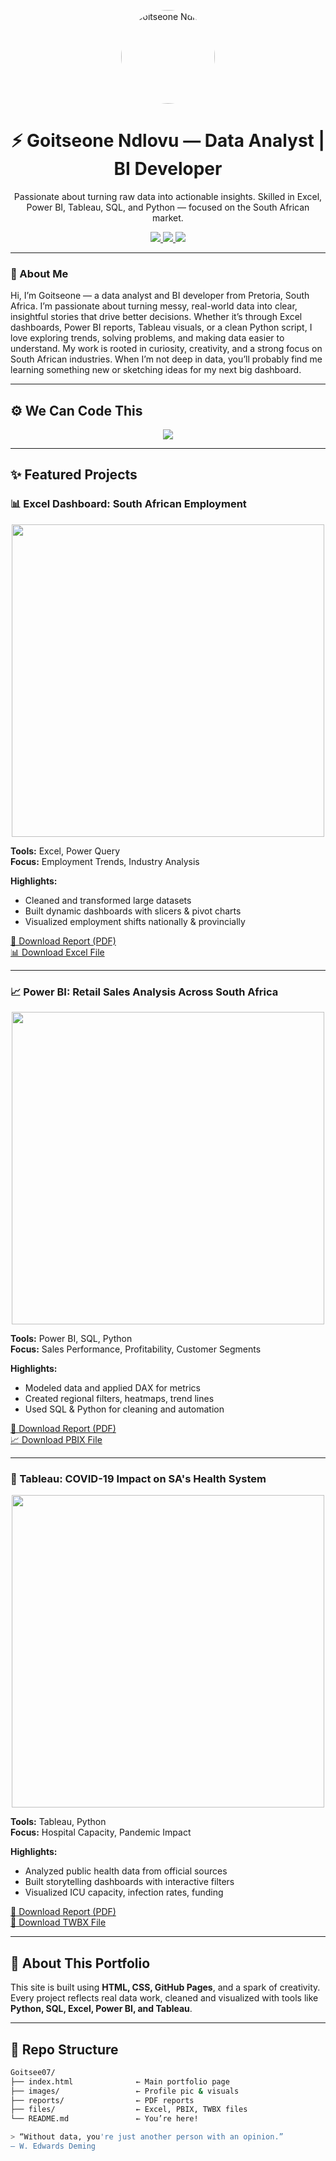 <!-- Profile Header -->
<p align="center">
  <img src="images/profile.jpg" width="150" style="border-radius: 50%;" alt="Goitseone Ndlovu"/>
</p>

<h1 align="center">⚡ Goitseone Ndlovu — Data Analyst | BI Developer</h1>

<p align="center">
  Passionate about turning raw data into actionable insights.  
  Skilled in Excel, Power BI, Tableau, SQL, and Python — focused on the South African market.
</p>

<p align="center">
  <a href="https://goitsee07.github.io/Goitsee07/">
    <img src="https://img.shields.io/badge/Portfolio-Visit-blue?style=for-the-badge&logo=githubpages" />
  </a>
  <a href="https://www.linkedin.com/in/goitseendlovu">
    <img src="https://img.shields.io/badge/LinkedIn-Goitseone-blue?style=for-the-badge&logo=linkedin" />
  </a>
  <a href="mailto:goitsee07@gmail.com">
    <img src="https://img.shields.io/badge/Email-Goitsee07@gmail.com-red?style=for-the-badge&logo=gmail" />
  </a>
</p>

---

### 👋 About Me

Hi, I’m Goitseone — a data analyst and BI developer from Pretoria, South Africa. I’m passionate about turning messy, real-world data into clear, insightful stories that drive better decisions. Whether it’s through Excel dashboards, Power BI reports, Tableau visuals, or a clean Python script, I love exploring trends, solving problems, and making data easier to understand. My work is rooted in curiosity, creativity, and a strong focus on South African industries. When I’m not deep in data, you’ll probably find me learning something new or sketching ideas for my next big dashboard.

---

## ⚙️ We Can Code This

<p align="center">
  <img src="https://readme-typing-svg.herokuapp.com?font=Fira+Code&size=25&duration=3000&pause=1000&color=1E90FF&center=true&vCenter=true&width=500&height=60&lines=We+can+code+this!;We+can+analyze+this!;We+can+visualize+this!" />
</p>

---

## ✨ Featured Projects

### 📊 Excel Dashboard: South African Employment

<p align="center">
  <img src="https://media.giphy.com/media/3o7abB06u9bNzA8lu8/giphy.gif" width="500"/>
</p>

**Tools:** Excel, Power Query  
**Focus:** Employment Trends, Industry Analysis  

**Highlights:**
- Cleaned and transformed large datasets  
- Built dynamic dashboards with slicers & pivot charts  
- Visualized employment shifts nationally & provincially  

[📄 Download Report (PDF)](reports/employment_analysis.pdf)  
[📊 Download Excel File](files/employment_dashboard.xlsx)

---

### 📈 Power BI: Retail Sales Analysis Across South Africa

<p align="center">
  <img src="https://media.giphy.com/media/l4KibK3JwaVo0CjDO/giphy.gif" width="500" />
</p>

**Tools:** Power BI, SQL, Python  
**Focus:** Sales Performance, Profitability, Customer Segments  

**Highlights:**
- Modeled data and applied DAX for metrics  
- Created regional filters, heatmaps, trend lines  
- Used SQL & Python for cleaning and automation  

[📄 Download Report (PDF)](reports/retail_sales_analysis.pdf)  
[📈 Download PBIX File](files/retail_sales_dashboard.pbix)

---

### 🏥 Tableau: COVID-19 Impact on SA's Health System

<p align="center">
  <img src="https://media.giphy.com/media/3ohs7KViFvh8fju1LO/giphy.gif" width="500" />
</p>

**Tools:** Tableau, Python  
**Focus:** Hospital Capacity, Pandemic Impact  

**Highlights:**
- Analyzed public health data from official sources  
- Built storytelling dashboards with interactive filters  
- Visualized ICU capacity, infection rates, funding  

[📄 Download Report (PDF)](reports/covid19_health_impact.pdf)  
[📌 Download TWBX File](files/health_dashboard.twbx)

---

## 💬 About This Portfolio

This site is built using **HTML, CSS, GitHub Pages**, and a spark of creativity. Every project reflects real data work, cleaned and visualized with tools like **Python, SQL, Excel, Power BI, and Tableau**.

---

## 📁 Repo Structure

```bash
Goitsee07/
├── index.html              ← Main portfolio page
├── images/                 ← Profile pic & visuals
├── reports/                ← PDF reports
├── files/                  ← Excel, PBIX, TWBX files
└── README.md               ← You’re here!

> “Without data, you're just another person with an opinion.”
— W. Edwards Deming

